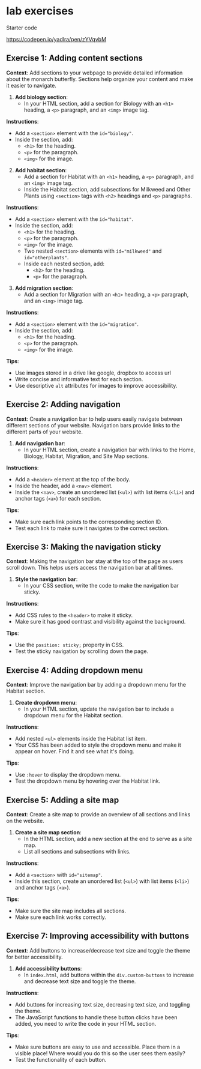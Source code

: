 # lab exercises

Starter code

https://codepen.io/yadlra/pen/zYVqvbM


## Exercise 1: Adding content sections

**Context**: Add sections to your webpage to provide detailed information about the monarch butterfly. Sections help organize your content and make it easier to navigate.

1. **Add biology section**:
    - In your HTML section, add a section for Biology with an `<h1>` heading, a `<p>` paragraph, and an `<img>` image tag.

**Instructions**:
- Add a `<section>` element with the `id="biology"`.
- Inside the section, add:
  - `<h1>` for the heading.
  - `<p>` for the paragraph.
  - `<img>` for the image.

2. **Add habitat section**:
    - Add a section for Habitat with an `<h1>` heading, a `<p>` paragraph, and an `<img>` image tag.
    - Inside the Habitat section, add subsections for Milkweed and Other Plants using `<section>` tags with `<h2>` headings and `<p>` paragraphs.

**Instructions**:
- Add a `<section>` element with the `id="habitat"`.
- Inside the section, add:
  - `<h1>` for the heading.
  - `<p>` for the paragraph.
  - `<img>` for the image.
  - Two nested `<section>` elements with `id="milkweed"` and `id="otherplants"`.
  - Inside each nested section, add:
    - `<h2>` for the heading.
    - `<p>` for the paragraph.

3. **Add migration section**:
    - Add a section for Migration with an `<h1>` heading, a `<p>` paragraph, and an `<img>` image tag.

**Instructions**:
- Add a `<section>` element with the `id="migration"`.
- Inside the section, add:
  - `<h1>` for the heading.
  - `<p>` for the paragraph.
  - `<img>` for the image.

**Tips**:
- Use images stored in a drive like google, dropbox to access url
- Write concise and informative text for each section.
- Use descriptive `alt` attributes for images to improve accessibility.

## Exercise 2: Adding navigation 

**Context**: Create a navigation bar to help users easily navigate between different sections of your website. Navigation bars provide links to the different parts of your website.

1. **Add navigation bar**:
    - In your HTML section, create a navigation bar with links to the Home, Biology, Habitat, Migration, and Site Map sections.

**Instructions**:
- Add a `<header>` element at the top of the body.
- Inside the header, add a `<nav>` element.
- Inside the `<nav>`, create an unordered list (`<ul>`) with list items (`<li>`) and anchor tags (`<a>`) for each section.

**Tips**:
- Make sure each link points to the corresponding section ID.
- Test each link to make sure it navigates to the correct section.

## Exercise 3: Making the navigation sticky 

**Context**: Making the navigation bar stay at the top of the page as users scroll down. This helps users access the navigation bar at all times.

1. **Style the navigation bar**:
    - In your CSS section, write the code to make the navigation bar sticky.

**Instructions**:
- Add CSS rules to the `<header>` to make it sticky.
- Make sure it has good contrast and visibility against the background.

**Tips**:
- Use the `position: sticky;` property in CSS.
- Test the sticky navigation by scrolling down the page.

## Exercise 4: Adding dropdown menu

**Context**: Improve the navigation bar by adding a dropdown menu for the Habitat section.

1. **Create dropdown menu**:
    - In your HTML section, update the navigation bar to include a dropdown menu for the Habitat section.

**Instructions**:
- Add nested `<ul>` elements inside the Habitat list item.
- Your CSS has been added to style the dropdown menu and make it appear on hover. Find it and see what it's doing.

**Tips**:
- Use `:hover` to display the dropdown menu.
- Test the dropdown menu by hovering over the Habitat link.


## Exercise 5: Adding a site map 

**Context**: Create a site map to provide an overview of all sections and links on the website.

1. **Create a site map section**:
    - In the HTML section, add a new section at the end to serve as a site map.
    - List all sections and subsections with links.

**Instructions**:
- Add a `<section>` with `id="sitemap"`.
- Inside this section, create an unordered list (`<ul>`) with list items (`<li>`) and anchor tags (`<a>`).

**Tips**:
- Make sure the site map includes all sections.
- Make sure each link works correctly.

## Exercise 7: Improving accessibility with buttons

**Context**: Add buttons to increase/decrease text size and toggle the theme for better accessibility.

1. **Add accessibility buttons**:
    - In `index.html`, add buttons within the `div.custom-buttons` to increase and decrease text size and toggle the theme.

**Instructions**:
- Add buttons for increasing text size, decreasing text size, and toggling the theme.
- The JavaScript functions to handle these button clicks have been added, you need to write the code in your HTML section.

**Tips**:
- Make sure buttons are easy to use and accessible. Place them in a visible place! Where would you do this so the user sees them easily?
- Test the functionality of each button.



